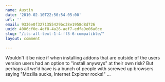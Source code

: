 ```yaml
---
name: Austin
date: '2010-02-10T22:50:54-05:00'
url: ''
email: 9336e0f3271355429bc38e1958d8d726
uuid: 4006cf0e-4ef8-4a26-aef7-edfa9e06a0ce
slug: "/its-all-text-1-4-ff3-6-compatible/"
layout: comment

---
```


Wouldn't it be nice if when installing addons that are outside of the users version users had an option to "install anyways" at their own risk? But perhaps all we'd have is a bunch of people with screwed up browsers saying "Mozilla sucks, Internet Explorer rocks!" ...
